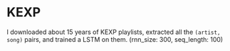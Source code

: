 # KEXP

I downloaded about 15 years of KEXP playlists, extracted all the `(artist, song)`
pairs, and trained a LSTM on them. (rnn_size: 300, seq_length: 100)
